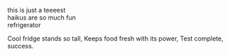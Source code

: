 this is just a teeeest  
haikus are so much fun  
refrigerator

Cool fridge stands so tall,
Keeps food fresh with its power,
Test complete, success.